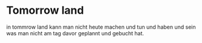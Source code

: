 # Tomorrow land

in tommrow land kann man nicht heute machen und tun und haben und sein was man nicht am tag davor geplannt und gebucht hat.
